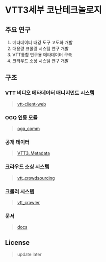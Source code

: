 # VTT3세부 코난테크놀로지
## 주요 연구
  1. 메타데이터 태깅 도구 고도화 개발
  2. 대용량 크롤링 시스템 연구 개발
  3. VTT통합 연구용 메타데이터 구축
  4. 크라우드 소싱 시스템 연구 개발


## 구조

### VTT 비디오 메타데이터 매니지먼트 시스템
> [vtt-client-web](https://github.com/vtt3-research/konantech/tree/master/vtt-client-web)

### OGQ 연동 모듈
> [ogq_comm](https://github.com/vtt3-research/konantech/tree/master/ogq_comm)

### 공개 데이터
> [VTT3_Metadata](https://github.com/vtt3-research/konantech/tree/master/VTT3_Metadata)

### 크라우드 소싱 시스템
> [vtt_crowdsourcing](https://github.com/vtt3-research/konantech/tree/master/vtt-crowdsourcing)

### 크롤러 시스템
> [vtt_crawler](https://github.com/vtt3-research/konantech/tree/master/vtt-crawler)

### 문서
> [docs](https://github.com/vtt3-research/konantech/tree/master/docs)

## License
> update later

##
